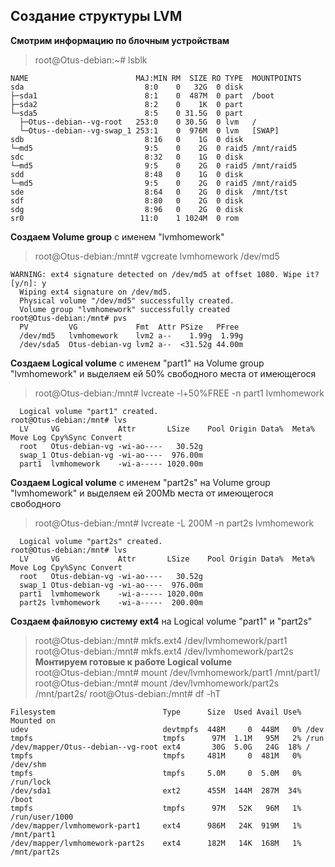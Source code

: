 ## Создание структуры LVM

**Смотрим информацию по блочным устройствам**  
> root@Otus-debian:~# lsblk
```
NAME                        MAJ:MIN RM  SIZE RO TYPE  MOUNTPOINTS
sda                           8:0    0   32G  0 disk
├─sda1                        8:1    0  487M  0 part  /boot
├─sda2                        8:2    0    1K  0 part
└─sda5                        8:5    0 31.5G  0 part
  ├─Otus--debian--vg-root   253:0    0 30.5G  0 lvm   /
  └─Otus--debian--vg-swap_1 253:1    0  976M  0 lvm   [SWAP]
sdb                           8:16   0    1G  0 disk
└─md5                         9:5    0    2G  0 raid5 /mnt/raid5
sdc                           8:32   0    1G  0 disk
└─md5                         9:5    0    2G  0 raid5 /mnt/raid5
sdd                           8:48   0    1G  0 disk
└─md5                         9:5    0    2G  0 raid5 /mnt/raid5
sde                           8:64   0    2G  0 disk  /mnt/tst
sdf                           8:80   0    2G  0 disk
sdg                           8:96   0    2G  0 disk
sr0                          11:0    1 1024M  0 rom
```
**Создаем Volume group** с именем "lvmhomework"  
> root@Otus-debian:/mnt# vgcreate lvmhomework /dev/md5
```
WARNING: ext4 signature detected on /dev/md5 at offset 1080. Wipe it? [y/n]: y
  Wiping ext4 signature on /dev/md5.
  Physical volume "/dev/md5" successfully created.
  Volume group "lvmhomework" successfully created
root@Otus-debian:/mnt# pvs
  PV         VG             Fmt  Attr PSize   PFree
  /dev/md5   lvmhomework    lvm2 a--    1.99g  1.99g
  /dev/sda5  Otus-debian-vg lvm2 a--  <31.52g 44.00m
```
**Создаем Logical volume** с именем "part1" на Volume group "lvmhomework" и выделяем ей 50% свободного места от имеющегося  
> root@Otus-debian:/mnt# lvcreate -l+50%FREE -n part1 lvmhomework
```
  Logical volume "part1" created.
root@Otus-debian:/mnt# lvs
  LV     VG             Attr       LSize    Pool Origin Data%  Meta%  Move Log Cpy%Sync Convert
  root   Otus-debian-vg -wi-ao----   30.52g
  swap_1 Otus-debian-vg -wi-ao----  976.00m
  part1  lvmhomework    -wi-a----- 1020.00m
```
**Создаем Logical volume** с именем "part2s" на Volume group "lvmhomework" и выделяем ей 200Mb места от имеющегося свободного  
> root@Otus-debian:/mnt# lvcreate -L 200M -n part2s lvmhomework
```
  Logical volume "part2s" created.
root@Otus-debian:/mnt# lvs
  LV     VG             Attr       LSize    Pool Origin Data%  Meta%  Move Log Cpy%Sync Convert
  root   Otus-debian-vg -wi-ao----   30.52g
  swap_1 Otus-debian-vg -wi-ao----  976.00m
  part1  lvmhomework    -wi-a----- 1020.00m
  part2s lvmhomework    -wi-a-----  200.00m
```
**Создаем файловую систему ext4** на Logical volume "part1" и "part2s"  
> root@Otus-debian:/mnt# mkfs.ext4 /dev/lvmhomework/part1
> root@Otus-debian:/mnt# mkfs.ext4 /dev/lvmhomework/part2s
**Монтируем готовые к работе Logical volume**  
> root@Otus-debian:/mnt# mount /dev/lvmhomework/part1 /mnt/part1/
> root@Otus-debian:/mnt# mount /dev/lvmhomework/part2s /mnt/part2s/
> root@Otus-debian:/mnt# df -hT
```
Filesystem                        Type      Size  Used Avail Use% Mounted on
udev                              devtmpfs  448M     0  448M   0% /dev
tmpfs                             tmpfs      97M  1.1M   95M   2% /run
/dev/mapper/Otus--debian--vg-root ext4       30G  5.0G   24G  18% /
tmpfs                             tmpfs     481M     0  481M   0% /dev/shm
tmpfs                             tmpfs     5.0M     0  5.0M   0% /run/lock
/dev/sda1                         ext2      455M  144M  287M  34% /boot
tmpfs                             tmpfs      97M   52K   96M   1% /run/user/1000
/dev/mapper/lvmhomework-part1     ext4      986M   24K  919M   1% /mnt/part1
/dev/mapper/lvmhomework-part2s    ext4      182M   14K  168M   1% /mnt/part2s
```